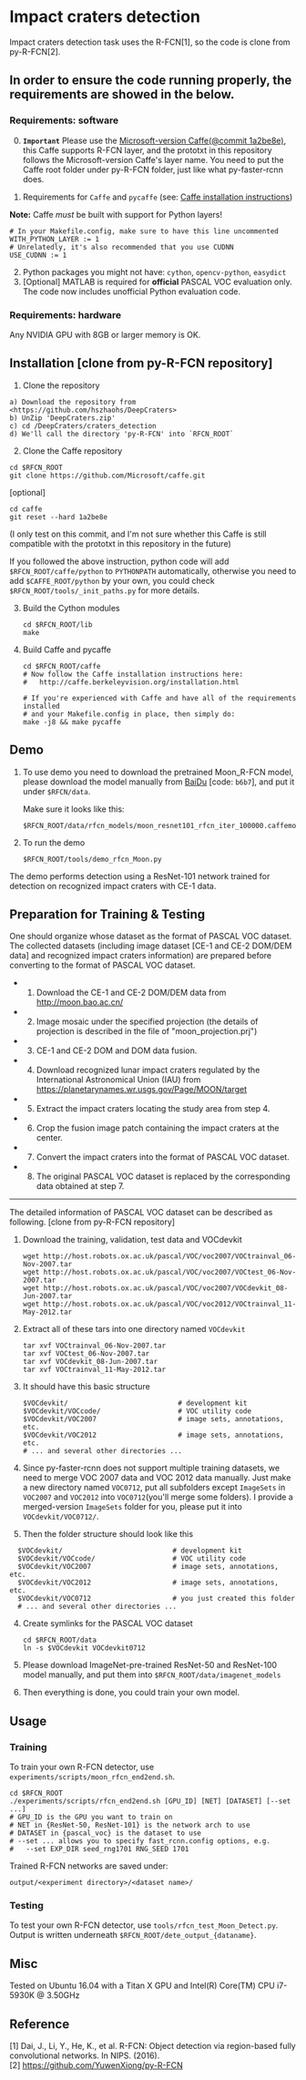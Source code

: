 # Impact craters detection  
Impact craters detection task uses the R-FCN[1], so the code is clone from py-R-FCN[2].

##  In order to ensure the code running properly, the requirements are showed in the below.
### Requirements: software

0. **`Important`** Please use the [Microsoft-version Caffe(@commit 1a2be8e)](https://github.com/Microsoft/caffe/tree/1a2be8ecf9ba318d516d79187845e90ac6e73197), this Caffe supports R-FCN layer, and the prototxt in this repository follows the Microsoft-version Caffe's layer name. You need to put the Caffe root folder under py-R-FCN folder, just like what py-faster-rcnn does.

1. Requirements for `Caffe` and `pycaffe` (see: [Caffe installation instructions](http://caffe.berkeleyvision.org/installation.html))

  **Note:** Caffe *must* be built with support for Python layers!

  ```make
  # In your Makefile.config, make sure to have this line uncommented
  WITH_PYTHON_LAYER := 1
  # Unrelatedly, it's also recommended that you use CUDNN
  USE_CUDNN := 1
  ```
2. Python packages you might not have: `cython`, `opencv-python`, `easydict`
3. [Optional] MATLAB is required for **official** PASCAL VOC evaluation only. The code now includes unofficial Python evaluation code.

### Requirements: hardware

Any NVIDIA GPU with 8GB or larger memory is OK.


## Installation [clone from py-R-FCN repository]
1. Clone the repository  
  ```Shell
  a) Download the repository from <https://github.com/hszhaohs/DeepCraters>
  b) UnZip 'DeepCraters.zip'
  c) cd /DeepCraters/craters_detection
  d) We'll call the directory 'py-R-FCN' into `RFCN_ROOT`
  ```

2. Clone the Caffe repository
  ```Shell
  cd $RFCN_ROOT
  git clone https://github.com/Microsoft/caffe.git
  ```
  [optional] 
  ```Shell
  cd caffe
  git reset --hard 1a2be8e
  ```
  (I only test on this commit, and I'm not sure whether this Caffe is still compatible with the prototxt in this repository in the future)
  
  If you followed the above instruction, python code will add `$RFCN_ROOT/caffe/python` to `PYTHONPATH` automatically, otherwise you need to add `$CAFFE_ROOT/python` by your own, you could check `$RFCN_ROOT/tools/_init_paths.py` for more details.

3. Build the Cython modules
    ```Shell
    cd $RFCN_ROOT/lib
    make
    ```

4. Build Caffe and pycaffe
    ```Shell
    cd $RFCN_ROOT/caffe
    # Now follow the Caffe installation instructions here:
    #   http://caffe.berkeleyvision.org/installation.html

    # If you're experienced with Caffe and have all of the requirements installed
    # and your Makefile.config in place, then simply do:
    make -j8 && make pycaffe
   ```


## Demo
1.  To use demo you need to download the pretrained Moon_R-FCN model, please download the model manually from [BaiDu](https://pan.baidu.com/s/1YHmuXvYL29kEH3GhKVbQww) [code: `b6b7`], and put it under `$RFCN/data`. 

    Make sure it looks like this:
    ```Shell
    $RFCN_ROOT/data/rfcn_models/moon_resnet101_rfcn_iter_100000.caffemodel
    ```

2.  To run the demo
  
    ```Shell
    $RFCN_ROOT/tools/demo_rfcn_Moon.py
    ```
    
  The demo performs detection using a ResNet-101 network trained for detection on recognized impact craters with CE-1 data.


## Preparation for Training & Testing
One should organize whose dataset as the format of PASCAL VOC dataset.
The collected datasets (including image dataset [CE-1 and CE-2 DOM/DEM data] and recognized impact craters information) are prepared before converting to the format of PASCAL VOC dataset.
* 1. Download the CE-1 and CE-2 DOM/DEM data from <http://moon.bao.ac.cn/>
* 2. Image mosaic under the specified projection (the details of projection is described in the file of "moon_projection.prj")
* 3. CE-1 and CE-2 DOM and DOM data fusion.
* 4. Download recognized lunar impact craters regulated by the International Astronomical Union (IAU) from <https://planetarynames.wr.usgs.gov/Page/MOON/target>
* 5. Extract the impact craters locating the study area from step 4.
* 6. Crop the fusion image patch containing the impact craters at the center.
* 7. Convert the impact craters into the format of PASCAL VOC dataset.
* 8. The original PASCAL VOC dataset is replaced by the corresponding data obtained at step 7.

-------------

The detailed information of PASCAL VOC dataset can be described as following. [clone from py-R-FCN repository]

1. Download the training, validation, test data and VOCdevkit

	```Shell
	wget http://host.robots.ox.ac.uk/pascal/VOC/voc2007/VOCtrainval_06-Nov-2007.tar
	wget http://host.robots.ox.ac.uk/pascal/VOC/voc2007/VOCtest_06-Nov-2007.tar
	wget http://host.robots.ox.ac.uk/pascal/VOC/voc2007/VOCdevkit_08-Jun-2007.tar
	wget http://host.robots.ox.ac.uk/pascal/VOC/voc2012/VOCtrainval_11-May-2012.tar
	```

2. Extract all of these tars into one directory named `VOCdevkit`

	```Shell
	tar xvf VOCtrainval_06-Nov-2007.tar
	tar xvf VOCtest_06-Nov-2007.tar
	tar xvf VOCdevkit_08-Jun-2007.tar
	tar xvf VOCtrainval_11-May-2012.tar
	```

3. It should have this basic structure

	```Shell
  	$VOCdevkit/                           # development kit
  	$VOCdevkit/VOCcode/                   # VOC utility code
  	$VOCdevkit/VOC2007                    # image sets, annotations, etc.
  	$VOCdevkit/VOC2012                    # image sets, annotations, etc.
  	# ... and several other directories ...
  	```

4. Since py-faster-rcnn does not support multiple training datasets, we need to merge VOC 2007 data and VOC 2012 data manually. Just make a new directory named `VOC0712`, put all subfolders except `ImageSets` in `VOC2007` and `VOC2012` into `VOC0712`(you'll merge some folders). I provide a merged-version `ImageSets` folder for you, please put it into `VOCdevkit/VOC0712/`.

5. Then the folder structure should look like this
  ```Shell
  	$VOCdevkit/                           # development kit
  	$VOCdevkit/VOCcode/                   # VOC utility code
  	$VOCdevkit/VOC2007                    # image sets, annotations, etc.
  	$VOCdevkit/VOC2012                    # image sets, annotations, etc.
  	$VOCdevkit/VOC0712                    # you just created this folder
  	# ... and several other directories ...
  ```

4. Create symlinks for the PASCAL VOC dataset

	```Shell
    cd $RFCN_ROOT/data
    ln -s $VOCdevkit VOCdevkit0712
    ```

5.  Please download ImageNet-pre-trained ResNet-50 and ResNet-100 model manually, and put them into `$RFCN_ROOT/data/imagenet_models`
6.  Then everything is done, you could train your own model.


## Usage

### Training
To train your own R-FCN detector, use `experiments/scripts/moon_rfcn_end2end.sh`.

```Shell
cd $RFCN_ROOT
./experiments/scripts/rfcn_end2end.sh [GPU_ID] [NET] [DATASET] [--set ...]
# GPU_ID is the GPU you want to train on
# NET in {ResNet-50, ResNet-101} is the network arch to use
# DATASET in {pascal_voc} is the dataset to use
# --set ... allows you to specify fast_rcnn.config options, e.g.
#   --set EXP_DIR seed_rng1701 RNG_SEED 1701
```

Trained R-FCN networks are saved under:
```
output/<experiment directory>/<dataset name>/
```

### Testing
To test your own R-FCN detector, use `tools/rfcn_test_Moon_Detect.py`.  
Output is written underneath `$RFCN_ROOT/dete_output_{dataname}`.


## Misc

Tested on Ubuntu 16.04 with a Titan X GPU and Intel(R) Core(TM) CPU i7-5930K @ 3.50GHz

## Reference
[1] Dai, J., Li, Y., He, K., et al. R-FCN: Object detection via region-based fully convolutional networks. In NIPS. (2016).  
[2] <https://github.com/YuwenXiong/py-R-FCN>
